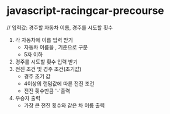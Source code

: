# javascript-racingcar-precourse

// 입력값: 경주할 자동차 이름, 경주를 시도할 횟수

1. 각 자동차에 이름 입력 받기
   -  자동차 이름을 , 기준으로 구분
   -  5자 이하
2. 경주를 시도할 횟수 입력 받기
3. 전진 조건 및 경주 조건(초기값)
   -  경주 초기 값
   -  4이상의 랜덤값에 따른 전진 조건
   -  전진 횟수만큼 '-'출력
4. 우승자 출력
   -  가장 큰 전진 횟수와 같은 차 이름 출력
